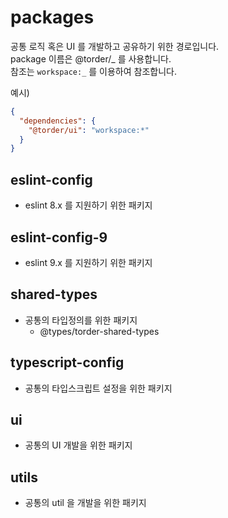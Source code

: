# packages

공통 로직 혹은 UI 를 개발하고 공유하기 위한 경로입니다. <br/>
package 이름은 @torder/_ 를 사용합니다. <br/>
참조는 `workspace:_` 를 이용하여 참조합니다. <br/>

예시)

```json
{
  "dependencies": {
    "@torder/ui": "workspace:*"
  }
}
```

## eslint-config

- eslint 8.x 를 지원하기 위한 패키지

## eslint-config-9

- eslint 9.x 를 지원하기 위한 패키지

## shared-types

- 공통의 타입정의를 위한 패키지
  - @types/torder-shared-types

## typescript-config

- 공통의 타입스크립트 설정을 위한 패키지

## ui

- 공통의 UI 개발을 위한 패키지

## utils

- 공통의 util 을 개발을 위한 패키지
